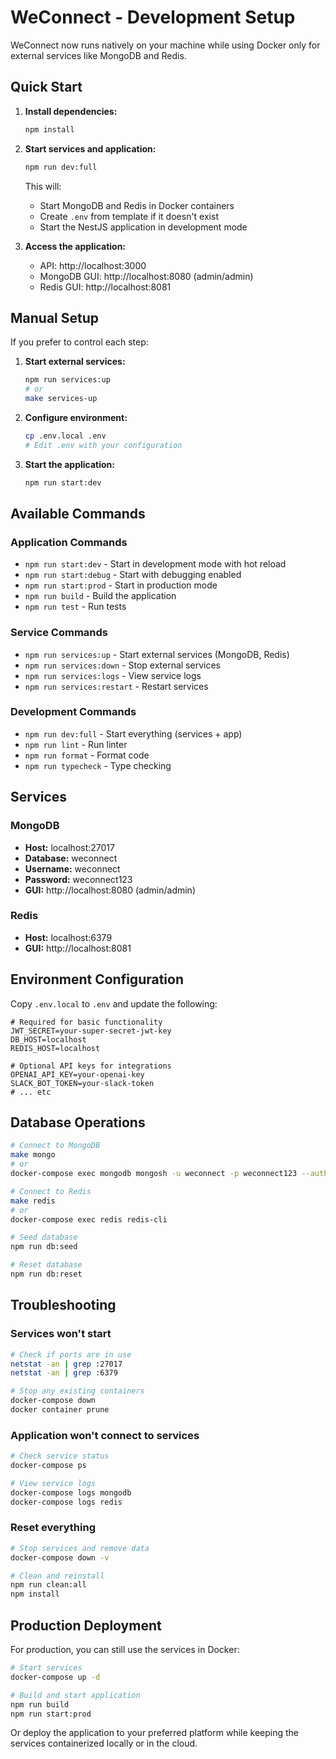 # WeConnect - Development Setup

WeConnect now runs natively on your machine while using Docker only for external services like MongoDB and Redis.

## Quick Start

1. **Install dependencies:**
   ```bash
   npm install
   ```

2. **Start services and application:**
   ```bash
   npm run dev:full
   ```
   This will:
   - Start MongoDB and Redis in Docker containers
   - Create `.env` from template if it doesn't exist
   - Start the NestJS application in development mode

3. **Access the application:**
   - API: http://localhost:3000
   - MongoDB GUI: http://localhost:8080 (admin/admin)
   - Redis GUI: http://localhost:8081

## Manual Setup

If you prefer to control each step:

1. **Start external services:**
   ```bash
   npm run services:up
   # or
   make services-up
   ```

2. **Configure environment:**
   ```bash
   cp .env.local .env
   # Edit .env with your configuration
   ```

3. **Start the application:**
   ```bash
   npm run start:dev
   ```

## Available Commands

### Application Commands
- `npm run start:dev` - Start in development mode with hot reload
- `npm run start:debug` - Start with debugging enabled
- `npm run start:prod` - Start in production mode
- `npm run build` - Build the application
- `npm run test` - Run tests

### Service Commands
- `npm run services:up` - Start external services (MongoDB, Redis)
- `npm run services:down` - Stop external services
- `npm run services:logs` - View service logs
- `npm run services:restart` - Restart services

### Development Commands
- `npm run dev:full` - Start everything (services + app)
- `npm run lint` - Run linter
- `npm run format` - Format code
- `npm run typecheck` - Type checking

## Services

### MongoDB
- **Host:** localhost:27017
- **Database:** weconnect
- **Username:** weconnect
- **Password:** weconnect123
- **GUI:** http://localhost:8080 (admin/admin)

### Redis
- **Host:** localhost:6379
- **GUI:** http://localhost:8081

## Environment Configuration

Copy `.env.local` to `.env` and update the following:

```env
# Required for basic functionality
JWT_SECRET=your-super-secret-jwt-key
DB_HOST=localhost
REDIS_HOST=localhost

# Optional API keys for integrations
OPENAI_API_KEY=your-openai-key
SLACK_BOT_TOKEN=your-slack-token
# ... etc
```

## Database Operations

```bash
# Connect to MongoDB
make mongo
# or
docker-compose exec mongodb mongosh -u weconnect -p weconnect123 --authenticationDatabase admin weconnect

# Connect to Redis
make redis
# or
docker-compose exec redis redis-cli

# Seed database
npm run db:seed

# Reset database
npm run db:reset
```

## Troubleshooting

### Services won't start
```bash
# Check if ports are in use
netstat -an | grep :27017
netstat -an | grep :6379

# Stop any existing containers
docker-compose down
docker container prune
```

### Application won't connect to services
```bash
# Check service status
docker-compose ps

# View service logs
docker-compose logs mongodb
docker-compose logs redis
```

### Reset everything
```bash
# Stop services and remove data
docker-compose down -v

# Clean and reinstall
npm run clean:all
npm install
```

## Production Deployment

For production, you can still use the services in Docker:

```bash
# Start services
docker-compose up -d

# Build and start application
npm run build
npm run start:prod
```

Or deploy the application to your preferred platform while keeping the services containerized locally or in the cloud.